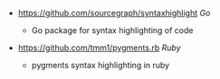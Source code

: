 - https://github.com/sourcegraph/syntaxhighlight *Go*
  - Go package for syntax highlighting of code
  
- https://github.com/tmm1/pygments.rb *Ruby*
  - pygments syntax highlighting in ruby
